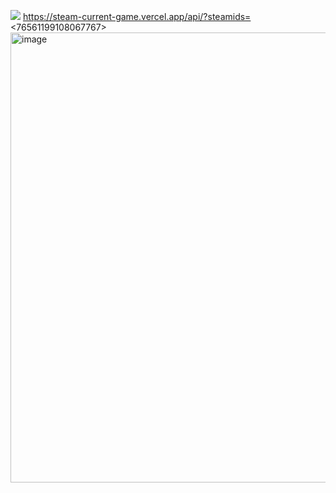 ![](https://komarev.com/ghpvc/?username=mirashiny&color=blueviolet)
https://steam-current-game.vercel.app/api/?steamids=<76561199108067767>
<img width="1280" height="720" alt="image" src="https://github.com/user-attachments/assets/d82680a7-9f72-4d98-949a-b8618e1c4cb3" />

